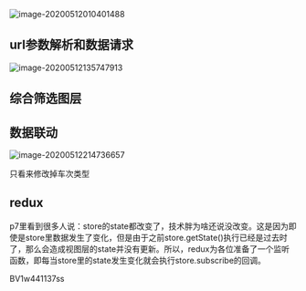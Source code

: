 ![image-20200512010401488](C:/Users/Artificial/AppData/Roaming/Typora/typora-user-images/image-20200512010401488.png)

## url参数解析和数据请求

![image-20200512135747913](C:/Users/Artificial/AppData/Roaming/Typora/typora-user-images/image-20200512135747913.png)









## 综合筛选图层







## 数据联动

![image-20200512214736657](C:/Users/Artificial/AppData/Roaming/Typora/typora-user-images/image-20200512214736657.png)



只看来修改掉车次类型

























## redux

p7里看到很多人说：store的state都改变了，技术胖为啥还说没改变。这是因为即使是store里数据发生了变化，但是由于之前store.getState()执行已经是过去时了，那么会造成视图层的state并没有更新。所以，redux为各位准备了一个监听函数，即每当store里的state发生变化就会执行store.subscribe的回调。



BV1w441137ss

